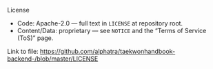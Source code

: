 License

- Code: Apache-2.0 — full text in `LICENSE` at repository root.
- Content/Data: proprietary — see `NOTICE` and the “Terms of Service (ToS)” page.

Link to file: https://github.com/alphatra/taekwonhandbook-backend-/blob/master/LICENSE

